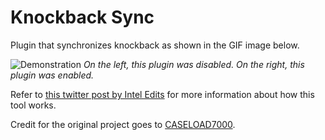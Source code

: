 # Knockback Sync

Plugin that synchronizes knockback as shown in the GIF image below.

![Demonstration](image/animation.gif)
*On the left, this plugin was disabled. On the right, this plugin was enabled.*

Refer to [this twitter post by Intel Edits](https://x.com/inteledits/status/1835536760904003650) for more information about how this tool works.

Credit for the original project goes to [CASELOAD7000](https://github.com/CASELOAD7000).
